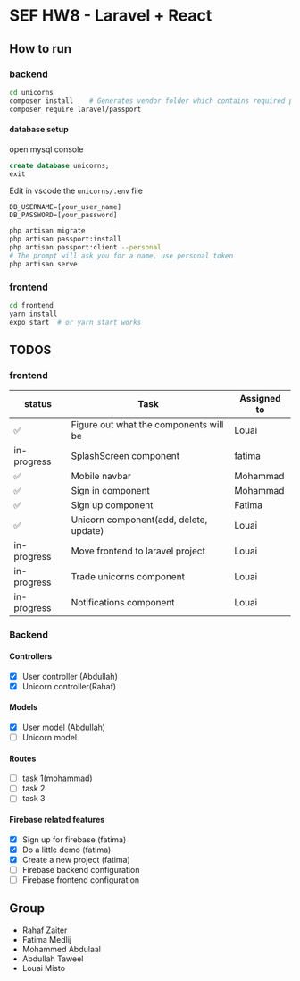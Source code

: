 # SEF HW8 - Laravel + React

## How to run

### backend

```sh
cd unicorns
composer install    # Generates vendor folder which contains required packages
composer require laravel/passport
```

#### database setup
open mysql console 
```sql
create database unicorns;
exit
```
Edit in vscode the `unicorns/.env` file
```
DB_USERNAME=[your_user_name]
DB_PASSWORD=[your_password]
```

``` sh
php artisan migrate
php artisan passport:install
php artisan passport:client --personal
# The prompt will ask you for a name, use personal token
php artisan serve
```

### frontend
```sh
cd frontend
yarn install
expo start  # or yarn start works
```

## TODOS

### frontend

| status             | Task                                   | Assigned to |
| ------------------ | -------------------------------------- | ----------- |
| :white_check_mark: | Figure out what the components will be | Louai       |
| in-progress        | SplashScreen component                 | fatima      |
| :white_check_mark: | Mobile navbar                          | Mohammad    |
| :white_check_mark: | Sign in component                      | Mohammad    |
| :white_check_mark: | Sign up component                      | Fatima      |
| :white_check_mark: | Unicorn component(add, delete, update) | Louai       |
| in-progress        | Move frontend to laravel project       | Louai       |
| in-progress        | Trade unicorns component               | Louai       |
| in-progress        | Notifications component                | Louai       |

### Backend

#### Controllers

- [x] User controller (Abdullah)
- [x] Unicorn controller(Rahaf)

#### Models

- [x] User model (Abdullah)
- [ ] Unicorn model

#### Routes

- [ ] task 1(mohammad)
- [ ] task 2
- [ ] task 3

#### Firebase related features

- [x] Sign up for firebase (fatima)
- [x] Do a little demo (fatima)
- [x] Create a new project (fatima)
- [ ] Firebase backend configuration
- [ ] Firebase frontend configuration

## Group

- Rahaf Zaiter
- Fatima Medlij
- Mohammed Abdulaal
- Abdullah Taweel
- Louai Misto

